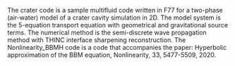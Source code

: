 The crater code is a sample multifluid code written in F77 for a two-phase (air-water) model of a crater cavity simulation in 2D. The model system is the 5-equation transport equation with geometrical and gravitational source terms. The numerical method is the semi-discrete wave propagation method with THINC interface sharpening reconstruction.
The Nonlinearity_BBMH code is a code that accompanies the paper:  Hyperbolic approximation of the BBM equation, Nonlinearity, 33, 5477-5509, 2020.
